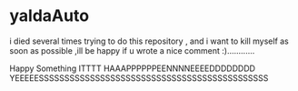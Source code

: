 # yaldaAuto
i died several times trying to do this repository , and i want to kill myself as soon as possible ,ill be happy if u wrote a nice comment :)............

Happy Something
ITTTT HAAAPPPPPPEENNNNEEEEDDDDDDDD YEEEEESSSSSSSSSSSSSSSSSSSSSSSSSSSSSSSSSSSSSSSSSSSSS
